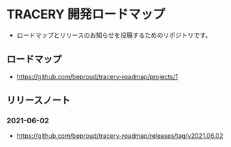 # TRACERY 開発ロードマップ

- ロードマップとリリースのお知らせを投稿するためのリポジトリです。

## ロードマップ

* https://github.com/beproud/tracery-roadmap/projects/1

## リリースノート

### 2021-06-02

* https://github.com/beproud/tracery-roadmap/releases/tag/v2021.06.02
 
